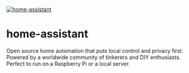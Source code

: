 [![home-assistant](https://community-assets.home-assistant.io/original/4X/7/a/c/7acb0979ef6551aafb6cbce0892c3ca6946afbe2.png)](https://www.home-assistant.io/)

# home-assistant

Open source home automation that puts local control and privacy first. Powered by a worldwide community of tinkerers and DIY enthusiasts. Perfect to run on a Raspberry Pi or a local server.

